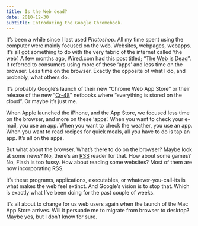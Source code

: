 ```yaml
---
title: Is the Web dead?
date: 2010-12-30
subtitle: Introducing the Google Chromebook.
---
```


It’s been a while since I last used _Photoshop_. All my time spent using the computer were mainly focused on the web. Websites, webpages, webapps. It’s all got something to do with the very fabric of the internet called ‘the web’. A few months ago, Wired.com had this post titled; “[The Web is Dead](https://www.wired.com/2010/08/ff_webrip/all/1)”. It referred to consumers using more of these ‘apps’ and less time on the browser. Less time on the browser. Exactly the opposite of what I do, and probably, what others do.

It’s probably Google’s launch of their new “Chrome Web App Store” or their release of the new “[Cr-48](https://www.google.com/chromebook/)” netbooks where “everything is stored on the cloud”. Or maybe it’s just me. 

When Apple launched the iPhone, and the App Store, we focused less time on the browser, and more on these ‘apps’. When you want to check your e-mail, you use an app. When you want to check the weather, you use an app. When you want to read recipes for quick meals, all you have to do is tap an app. It’s all on the apps.

But what about the browser. What’s there to do on the browser? Maybe look at some news? No, there’s an [RSS](https://en.wikipedia.org/wiki/RSS) reader for that. How about some games? No, Flash is too fussy. How about reading some websites? Most of them are now incorporating RSS.

It’s these programs, applications, executables, or whatever-you-call-its is what makes the web feel extinct. And Google’s vision is to stop that. Which is exactly what I’ve been doing for the past couple of weeks.

It’s all about to change for us web users again when the launch of the Mac App Store arrives. Will it persuade me to migrate from browser to desktop? Maybe yes, but I don’t know for sure.